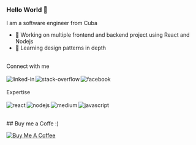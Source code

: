 ### Hello World 👋
I am a software engineer from Cuba
- 🔭 Working on multiple frontend and backend project using React and Nodejs
- 🌱 Learning design patterns in depth
<br>
Connect with me
<br>
<br>
<a href="https://www.linkedin.com/in/israel-gonzalez-5b8698185"><img align="left" alt="linked-in" src="https://img.shields.io/badge/linkedin-%230077B5.svg?&style=for-the-badge&logo=linkedin&logoColor=white" /></a>
<a href="https://es.stackoverflow.com/users/120346/razerjs" ><img align="left" alt="stack-overflow" src="https://img.shields.io/badge/stack%20overflow-FE7A16?logo=stack-overflow&logoColor=white&style=for-the-badge" /><a/>
<a href="https://www.facebook.com/igruiz91"><img align="left" alt="facebook" src="https://img.shields.io/badge/facebook-%231877F2.svg?&style=for-the-badge&logo=facebook&logoColor=white" /></a>
  
<br>
<br>
Expertise
<br>
<br>
<div>
<img align="left" alt="react" src="https://img.shields.io/badge/react%20-%2320232a.svg?&style=for-the-badge&logo=react&logoColor=%2361DAFB" />
<img align="left" alt="nodejs" src="https://img.shields.io/badge/node.js%20-%2343853D.svg?&style=for-the-badge&logo=node.js&logoColor=white" />
<img align="left" alt="medium" src="https://img.shields.io/badge/postgres-%23316192.svg?&style=for-the-badge&logo=postgresql&logoColor=white" />
<img align="left" alt="javascript" src="https://img.shields.io/badge/javascript-%f7e018.svg?&style=for-the-badge&logo=javascript&logoColor=white" href="_blank"/>

</div>
<div>
<br>
<br>
<p>## Buy me a Coffe :)</p>
<a href="https://www.buymeacoffee.com/igruiz" rel="nofollow"><img src="https://camo.githubusercontent.com/c3f856bacd5b09669157ed4774f80fb9d8622dd45ce8fdf2990d3552db99bd27/68747470733a2f2f7777772e6275796d6561636f666665652e636f6d2f6173736574732f696d672f637573746f6d5f696d616765732f6f72616e67655f696d672e706e67" alt="Buy Me A Coffee" data-canonical-src="https://www.buymeacoffee.com/assets/img/custom_images/orange_img.png" style="max-width:100%;"></a>  
</div>
<br>
<br>
